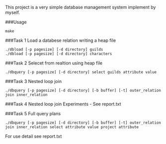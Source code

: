 This project is a very simple database management system implement by myself.

###Usage
```
make
```

###Task 1
Load a databese relation writing a heap file

```
./dbload [-p pagesize] [-d directory] guilds
./dbload [-p pagesize] [-d directory] characters

```

###Task 2
Selecet from realtion using heap file

```
./dbquery [-p pagesize] [-d directory] select guilds attribute value
```

###Task 3
Nested loop join

```
./dbquery [-p pagesize] [-d directory] [-b buffer] [-t] outer_relation join inner_relation
```

###Task 4
Nested loop join Experiments - See report.txt

###Task 5
Full query plans

```
./dbquery [-p pagesize] [-d directory] [-b buffer] [-t] outer_relation join inner_relation select attribute value project attribute
```
For use detail see report.txt

